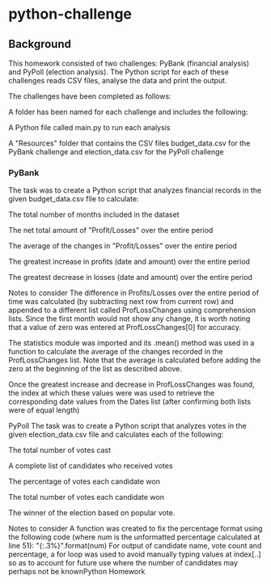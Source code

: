 # python-challenge

## Background
This homework consisted of two challenges: PyBank (financial analysis) and PyPoll (election analysis). The Python script for each of these challenges reads CSV files, analyse the data and print the output.

The challenges have been completed as follows:

A folder has been named for each challenge and includes the following:

A Python file called main.py to run each analysis

A "Resources" folder that contains the CSV files budget_data.csv for the PyBank challenge and election_data.csv for the PyPoll challenge

### PyBank
The task was to create a Python script that analyzes financial records in the given budget_data.csv file to calculate:

The total number of months included in the dataset

The net total amount of "Profit/Losses" over the entire period

The average of the changes in "Profit/Losses" over the entire period

The greatest increase in profits (date and amount) over the entire period

The greatest decrease in losses (date and amount) over the entire period

Notes to consider
The difference in Profits/Losses over the entire period of time was calculated (by subtracting next row from current row) and appended to a different list called ProfLossChanges using comprehension lists. Since the first month would not show any change, it is worth noting that a value of zero was entered at ProfLossChanges[0] for accuracy.

The statistics module was imported and its .mean() method was used in a function to calculate the average of the changes recorded in the ProfLossChanges list. Note that the average is calculated before adding the zero at the beginning of the list as described above.

Once the greatest increase and decrease in ProfLossChanges was found, the index at which these values were was used to retrieve the corresponding date values from the Dates list (after confirming both lists were of equal length)

PyPoll
The task was to create a Python script that analyzes votes in the given election_data.csv file and calculates each of the following:

The total number of votes cast

A complete list of candidates who received votes

The percentage of votes each candidate won

The total number of votes each candidate won

The winner of the election based on popular vote.

Notes to consider
A function was created to fix the percentage format using the following code (where num is the unformatted percentage calculated at line 51):
"{:.3%}".format(num)
For output of candidate name, vote count and percentage, a for loop was used to avoid manually typing values at index[..] so as to account for future use where the number of candidates may perhaps not be knownPython Homework
